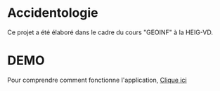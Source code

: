 # Accidentologie


Ce projet a été élaboré dans le cadre du cours "GEOINF" à la HEIG-VD. 


# DEMO

Pour comprendre comment fonctionne l'application, [Clique ici](https://github.com/SafaPasLaTete/accidentologie/blob/master/mini-doc.pdf)


